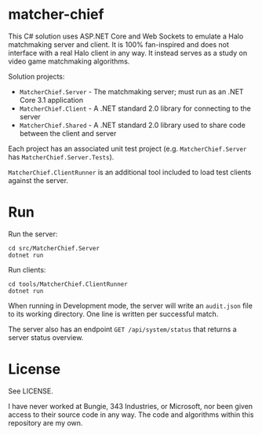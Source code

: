# matcher-chief

This C# solution uses ASP.NET Core and Web Sockets to emulate a Halo matchmaking server and client. It is 100% fan-inspired and does not interface with a real Halo client in any way. It instead serves as a study on video game matchmaking algorithms.

Solution projects:
 - `MatcherChief.Server` - The matchmaking server; must run as an .NET Core 3.1 application
 - `MatcherChief.Client` - A .NET standard 2.0 library for connecting to the server
 - `MatcherChief.Shared` - A .NET standard 2.0 library used to share code between the client and server

Each project has an associated unit test project (e.g. `MatcherChief.Server` has `MatcherChief.Server.Tests`).

`MatcherChief.ClientRunner` is an additional tool included to load test clients against the server.

# Run

Run the server:
```
cd src/MatcherChief.Server
dotnet run
```

Run clients:
```
cd tools/MatcherChief.ClientRunner
dotnet run
```

When running in Development mode, the server will write an `audit.json` file to its working directory. One line is written per successful match.

The server also has an endpoint `GET /api/system/status` that returns a server status overview.

# License

See LICENSE.

I have never worked at Bungie, 343 Industries, or Microsoft, nor been given access to their source code in any way. The code and algorithms within this repository are my own.